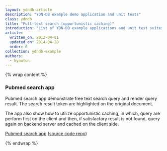```yaml
---
layout: ydndb-article
description: "YDN-DB example demo application and unit tests"
class: ydndb
title: "Full-text search (opportunistic caching)"
introduction: "List of YDN-DB example applications and unit test suites."
article:
  written_on: 2012-04-01
  updated_on: 2014-04-28
  order: 6
collection: ydndb-example
authors:
  - kyawtun
---
```

{% wrap content %}

### Pubmed search app

Pubmed search app demonstrate free text search query and render query result. The search result token are highlighted on the original document.

The app also show how to utilize opportunistic caching, in which, query are perform first on the client and then, if satisfactory result is not found, query again on backend server and cached on the client side.

[Pubmed search app](http://yathit.github.io/ydndb-demo/ydn-db-text/pubmed-search/index.html)
  ([source code repo](https://github.com/yathit/ydn-db-fulltext))

{% endwrap %}